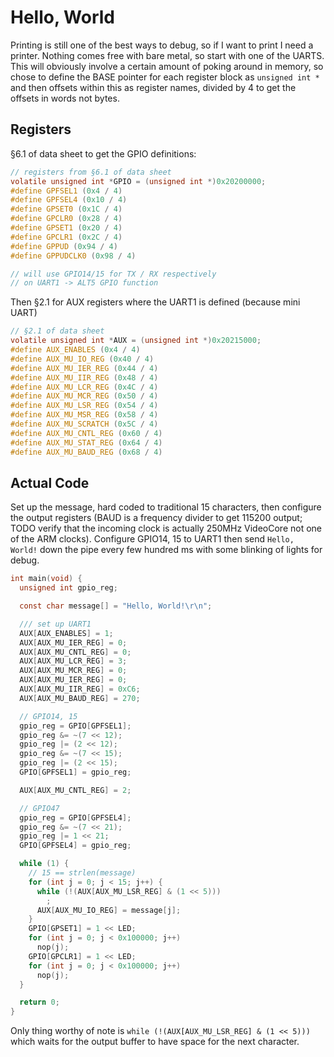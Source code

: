 # Hello, World

Printing is still one of the best ways to debug, so if I want to print I need a printer. Nothing comes free with bare metal, so start with one of the UARTS. This will obviously involve a certain amount of poking around in memory, so chose to define the BASE pointer for each register block as `unsigned int *` and then offsets within this as register names, divided by 4 to get the offsets in words not bytes.

## Registers

§6.1 of data sheet to get the GPIO definitions:

```c
// registers from §6.1 of data sheet
volatile unsigned int *GPIO = (unsigned int *)0x20200000;
#define GPFSEL1 (0x4 / 4)
#define GPFSEL4 (0x10 / 4)
#define GPSET0 (0x1C / 4)
#define GPCLR0 (0x28 / 4)
#define GPSET1 (0x20 / 4)
#define GPCLR1 (0x2C / 4)
#define GPPUD (0x94 / 4)
#define GPPUDCLK0 (0x98 / 4)

// will use GPIO14/15 for TX / RX respectively
// on UART1 -> ALT5 GPIO function
```

Then §2.1 for AUX registers where the UART1 is defined (because mini UART)

```c
// §2.1 of data sheet
volatile unsigned int *AUX = (unsigned int *)0x20215000;
#define AUX_ENABLES (0x4 / 4)
#define AUX_MU_IO_REG (0x40 / 4)
#define AUX_MU_IER_REG (0x44 / 4)
#define AUX_MU_IIR_REG (0x48 / 4)
#define AUX_MU_LCR_REG (0x4C / 4)
#define AUX_MU_MCR_REG (0x50 / 4)
#define AUX_MU_LSR_REG (0x54 / 4)
#define AUX_MU_MSR_REG (0x58 / 4)
#define AUX_MU_SCRATCH (0x5C / 4)
#define AUX_MU_CNTL_REG (0x60 / 4)
#define AUX_MU_STAT_REG (0x64 / 4)
#define AUX_MU_BAUD_REG (0x68 / 4)
```

## Actual Code

Set up the message, hard coded to traditional 15 characters, then configure the output registers (BAUD is a frequency divider to get 115200 output; TODO verify that the incoming clock is actually 250MHz VideoCore not one of the ARM clocks). Configure GPIO14, 15 to UART1 then send `Hello, World!` down the pipe every few hundred ms with some blinking of lights for debug.

```c
int main(void) {
  unsigned int gpio_reg;

  const char message[] = "Hello, World!\r\n";

  /// set up UART1
  AUX[AUX_ENABLES] = 1;
  AUX[AUX_MU_IER_REG] = 0;
  AUX[AUX_MU_CNTL_REG] = 0;
  AUX[AUX_MU_LCR_REG] = 3;
  AUX[AUX_MU_MCR_REG] = 0;
  AUX[AUX_MU_IER_REG] = 0;
  AUX[AUX_MU_IIR_REG] = 0xC6;
  AUX[AUX_MU_BAUD_REG] = 270;

  // GPIO14, 15
  gpio_reg = GPIO[GPFSEL1];
  gpio_reg &= ~(7 << 12);
  gpio_reg |= (2 << 12);
  gpio_reg &= ~(7 << 15);
  gpio_reg |= (2 << 15);
  GPIO[GPFSEL1] = gpio_reg;

  AUX[AUX_MU_CNTL_REG] = 2;

  // GPIO47
  gpio_reg = GPIO[GPFSEL4];
  gpio_reg &= ~(7 << 21);
  gpio_reg |= 1 << 21;
  GPIO[GPFSEL4] = gpio_reg;

  while (1) {
    // 15 == strlen(message)
    for (int j = 0; j < 15; j++) {
      while (!(AUX[AUX_MU_LSR_REG] & (1 << 5)))
        ;
      AUX[AUX_MU_IO_REG] = message[j];
    }
    GPIO[GPSET1] = 1 << LED;
    for (int j = 0; j < 0x100000; j++)
      nop(j);
    GPIO[GPCLR1] = 1 << LED;
    for (int j = 0; j < 0x100000; j++)
      nop(j);
  }

  return 0;
}
```

Only thing worthy of note is `while (!(AUX[AUX_MU_LSR_REG] & (1 << 5)))` which waits for the output buffer to have space for the next character.
